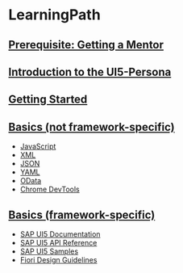 # LearningPath

## [Prerequisite: Getting a Mentor](https://github.com/msg-CareerPaths/sap-ui5-persona/blob/main/chapters/000-Preequisite-Getting-a-Mentor-assigned.md)

## [Introduction to the UI5-Persona](https://github.com/msg-CareerPaths/sap-ui5-persona/blob/main/chapters/001-Introduction-UI5-Persona.md)

## [Getting Started](https://github.com/msg-CareerPaths/sap-ui5-persona/blob/main/chapters/002-Getting-Started.md)

## [Basics (not framework-specific)](https://github.com/msg-CareerPaths/sap-ui5-persona/tree/main/chapters/003-Basics-(not-specific))

- [JavaScript](https://github.com/msg-CareerPaths/sap-ui5-persona/blob/main/chapters/003-Basics-(not-specific)/003a-JavaScript.md)
- [XML](https://github.com/msg-CareerPaths/sap-ui5-persona/blob/main/chapters/003-Basics-(not-specific)/003b-XML.md)
- [JSON](https://github.com/msg-CareerPaths/sap-ui5-persona/blob/main/chapters/003-Basics-(not-specific)/003c-JSON.md)
- [YAML](https://github.com/msg-CareerPaths/sap-ui5-persona/blob/main/chapters/003-Basics-(not-specific)/003d-YAML.md)
- [OData](https://github.com/msg-CareerPaths/sap-ui5-persona/blob/main/chapters/003-Basics-(not-specific)/003e-OData.md)
- [Chrome DevTools](https://github.com/msg-CareerPaths/sap-ui5-persona/blob/main/chapters/003-Basics-(not-specific)/003f-Chrome-DevTools.md)

## [Basics (framework-specific)](https://github.com/msg-CareerPaths/sap-ui5-persona/blob/main/chapters/004-Basics-specific.md)

- [SAP UI5 Documentation](https://github.com/msg-CareerPaths/sap-ui5-persona/blob/main/chapters/004-Basics-(specific)/004a-SAP-UI5-Documentation.md)
- [SAP UI5 API Reference](https://github.com/msg-CareerPaths/sap-ui5-persona/blob/main/chapters/004-Basics-(specific)/004b-SAP-UI5-API-Reference.md)
- [SAP UI5 Samples](https://github.com/msg-CareerPaths/sap-ui5-persona/blob/main/chapters/004-Basics-(specific)/004c-SAP-UI5-Samples.md)
- [Fiori Design Guidelines](https://github.com/msg-CareerPaths/sap-ui5-persona/blob/main/chapters/004-Basics-(specific)/004d-Fiori-Design-Guidelines.md)
